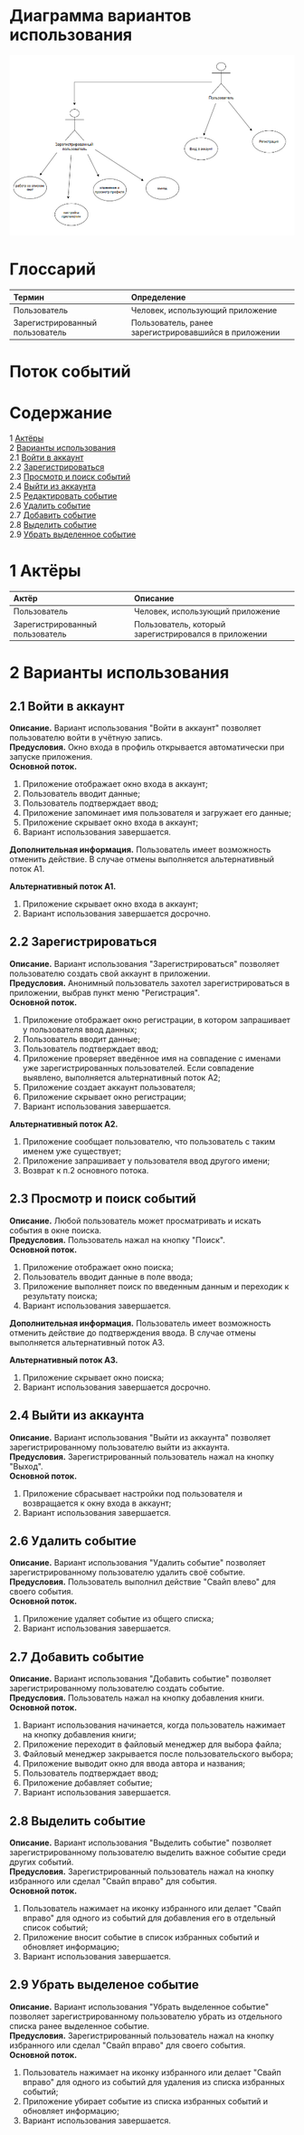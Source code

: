 # Диаграмма вариантов использования

![Диаграмма вариантов использования](https://github.com/EgorDandy/ElectronicLibrary/blob/master/image/UseCase.PNG) 
  
# Глоссарий

| Термин | Определение |
|:--|:--|
| Пользователь | Человек, использующий приложение |
| Зарегистрированный пользователь | Пользователь, ранее зарегистрировавшийся в приложении |
  
# Поток событий 

# Содержание
1 [Актёры](#1)  
2 [Варианты использования](#2)  
2.1 [Войти в аккаунт](#3)  
2.2 [Зарегистрироваться](#4)    
2.3 [Просмотр и поиск событий](#5)  
2.4 [Выйти из аккаунта](#6)  
2.5 [Редактировать событие](#7)  
2.6 [Удалить событие](#8)  
2.7 [Добавить событие](#9)     
2.8 [Выделить событие](#10)                                                    
2.9 [Убрать выделенное событие](#11)




# 1 Актёры<a name = '1'></a>

| Актёр | Описание |
|:--|:--|
| Пользователь | Человек, использующий приложение |
| Зарегистрированный пользователь | Пользователь, который зарегистрировался в приложении |

<a name="use_case"/>

# 2 Варианты использования<a name = '2'></a>

<a name="sign_in_to_your_account"/>

## 2.1 Войти в аккаунт<a name = '3'></a>

**Описание.** Вариант использования "Войти в аккаунт" позволяет пользователю войти в учётную запись.  
**Предусловия.** Окно входа в профиль открывается автоматически при запуске приложения.                                      
**Основной поток.**
1. Приложение отображает окно входа в аккаунт;
2. Пользователь вводит данные;
3. Пользователь подтверждает ввод;
4. Приложение запоминает имя пользователя и загружает его данные;
5. Приложение скрывает окно входа в аккаунт;
6. Вариант использования завершается.

**Дополнительная информация.** Пользователь имеет возможность отменить действие. В случае отмены выполняется альтернативный поток А1.

**Альтернативный поток А1.**
1. Приложение скрывает окно входа в аккаунт;
2. Вариант использования завершается досрочно.

<a name="sign_up"/>

## 2.2 Зарегистрироваться<a name = '4'></a>

**Описание.** Вариант использования "Зарегистрироваться" позволяет пользователю создать свой аккаунт в приложении.  
**Предусловия.** Анонимный пользователь захотел зарегистрироваться в приложении, выбрав пункт меню "Регистрация".  
**Основной поток.**
1. Приложение отображает окно регистрации, в котором запрашивает у пользователя ввод данных;
2. Пользователь вводит данные;
3. Пользователь подтверждает ввод;
4. Приложение проверяет введённое имя на совпадение с именами уже зарегистрированных пользователей. Если совпадение выявлено, выполняется альтернативный поток А2;
5. Приложение создает аккаунт пользователя;
6. Приложение скрывает окно регистрации;
7. Вариант использования завершается.

**Альтернативный поток А2.**
1. Приложение сообщает пользователю, что пользователь с таким именем уже существует;
2. Приложение запрашивает у пользователя ввод другого имени;
3. Возврат к п.2 основного потока.

<a name="sign_in_as_visitor"/>

## 2.3 Просмотр и поиск событий<a name = '5'></a>

**Описание.** Любой пользователь может просматривать и искать события в окне поиска.  
**Предусловия.** Пользователь нажал на кнопку "Поиск".  
**Основной поток.**
1. Приложение отображает окно поиска;
2. Пользователь вводит данные в поле ввода;
3. Приложение выполняет поиск по введенным данным и переходик к результату поиска;
4. Вариант использования завершается.

**Дополнительная информация.** Пользователь имеет возможность отменить действие до подтверждения ввода. В случае отмены выполняется альтернативный поток А3.

**Альтернативный поток А3.**
1. Приложение скрывает окно поиска;
2. Вариант использования завершается досрочно.

<a name="view_film_list"/>

## 2.4 Выйти из аккаунта<a name = '6'></a>

**Описание.** Вариант использования "Выйти из аккаунта" позволяет зарегистрированному пользователю выйти из аккаунта.  
**Предусловия.** Зарегистрированный пользователь нажал на кнопку "Выход".  
**Основной поток.**
1. Приложение сбрасывает настройки под пользователя и возвращается к окну входа в аккаунт;
2. Вариант использования завершается.

<a name="find_film_in_list"/>

## 2.6 Удалить событие<a name = '8'></a>

**Описание.** Вариант использования "Удалить событие" позволяет зарегистрированному пользователю удалить своё событие.  
**Предусловия.** Пользователь выполнил действие "Свайп влево" для своего события.  
**Основной поток.**
1. Приложение удаляет событие из общего списка;
2. Вариант использования завершается.

<a name="view_film_info"/>

## 2.7 Добавить событие<a name = '9'></a>

**Описание.** Вариант использования "Добавить событие" позволяет зарегистрированному пользователю создать событие.  
**Предусловия.** Пользователь нажал на кнопку добавления книги.  
**Основной поток.**
1. Вариант использования начинается, когда пользователь нажимает на кнопку добавления книги;
2. Приложение переходит в файловый менеджер для выбора файла;
3. Файловый менеджер закрывается после пользовательского выбора;
4. Приложение выводит окно для ввода автора и названия;
5. Пользователь подтверждает ввод;
6. Приложение добавляет событие;
7. Вариант использования завершается.

<a name="10"/>

## 2.8 Выделить событие<a name = '10'></a>

**Описание.** Вариант использования "Выделить событие" позволяет зарегистрированному пользователю выделить важное событие среди других событий.  
**Предусловия.** Зарегистрированный пользователь нажал на кнопку избранного или сделал "Свайп вправо" для события.  
**Основной поток.**
1. Пользователь нажимает на иконку избранного или делает "Свайп вправо" для одного из событий для добавления его в отдельный список событий;
2. Приложение вносит событие в список избранных событий и обновляет информацию;
3. Вариант использования завершается.

<a name="11"/>

## 2.9 Убрать выделеное событие<a name = '11'></a>

**Описание.** Вариант использования "Убрать выделенное событие" позволяет зарегистрированному пользователю убрать из отдельного списка ранее выделенное событие.  
**Предусловия.** Зарегистрированный пользователь нажал на кнопку избранного или сделал "Свайп вправо" для своего события.  
**Основной поток.**
1. Пользователь нажимает на иконку избранного или делает "Свайп вправо" для одного из событий для удаления из списка избранных событий;
2. Приложение убирает событие из списка избранных событий и обновляет информацию;
3. Вариант использования завершается.
